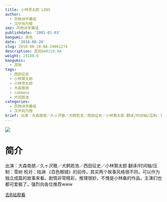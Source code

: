 ```yaml
---
title: 小林贤太郎 LENS
author:
  - 风物诗字幕组
  - 汉中则为橙
zmz: 风物诗字幕组
publishdate: '2001-01-03'
bangumi: 其他
date: '2018-08-20'
slug: 2018-08-18-NA-29661274
description: 其他&#8226;NA
weight: 19180.0
bangumis:
  - 其他
tags:
  - 西田征史
  - 小林賢太郎
  - 小林贤太郎
  - 大森南朋
  - rahmens
  - 犬饲若浩
categories:
  - 风物诗字幕组
  - 汉中则为橙
brief: 出演：大森南朋／久ヶ沢徹／犬飼若浩／西田征史／小林賢太郎 翻译/时间轴/压制：雪树 校对：陆渊 《百色眼镜》的前传，其实两个故事风格很不同，可以作为独立成篇的故事来看。剧情非常精彩，推理很妙，不愧是小林桑的作品，主演们也都可爱极了，强烈向各位推荐www
---
```

![](https://i.imgur.com/yPkVsG3.jpg)
# 简介  
出演：大森南朋／久ヶ沢徹／犬飼若浩／西田征史／小林賢太郎
翻译/时间轴/压制：雪树 校对：陆渊
《百色眼镜》的前传，其实两个故事风格很不同，可以作为独立成篇的故事来看。剧情非常精彩，推理很妙，不愧是小林桑的作品，主演们也都可爱极了，强烈向各位推荐www  

[去B站观看](https://www.bilibili.com/video/av29661274/)
 
